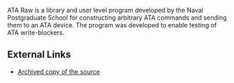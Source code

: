 ATA Raw is a library and user level program developed by the Naval
Postgraduate School for constructing arbitrary ATA commands and sending
them to an ATA device. The program was developed to enable testing of
ATA write-blockers.

## External Links

- [Archived copy of the
  source](http://simson.net/ref/2009/ataraw-0.2.1.tar.gz)